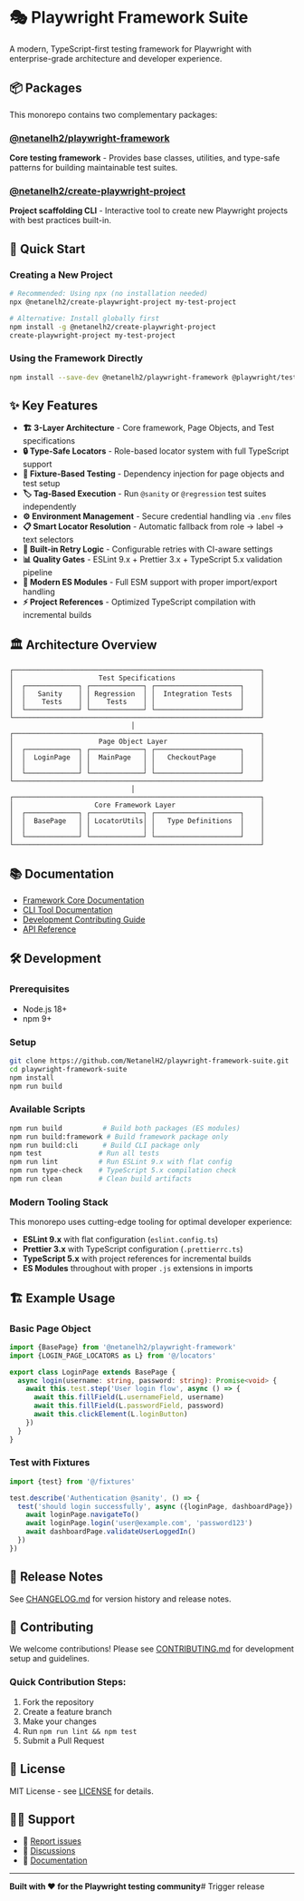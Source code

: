 # 🎭 Playwright Framework Suite

A modern, TypeScript-first testing framework for Playwright with enterprise-grade architecture and developer experience.

## 📦 Packages

This monorepo contains two complementary packages:

### [@netanelh2/playwright-framework](./packages/playwright-framework)

**Core testing framework** - Provides base classes, utilities, and type-safe patterns for building maintainable test suites.

### [@netanelh2/create-playwright-project](./packages/create-playwright-project)

**Project scaffolding CLI** - Interactive tool to create new Playwright projects with best practices built-in.

## 🚀 Quick Start

### Creating a New Project

```bash
# Recommended: Using npx (no installation needed)
npx @netanelh2/create-playwright-project my-test-project

# Alternative: Install globally first
npm install -g @netanelh2/create-playwright-project
create-playwright-project my-test-project
```

### Using the Framework Directly

```bash
npm install --save-dev @netanelh2/playwright-framework @playwright/test
```

## ✨ Key Features

- **🏗️ 3-Layer Architecture** - Core framework, Page Objects, and Test specifications
- **🔒 Type-Safe Locators** - Role-based locator system with full TypeScript support
- **🧪 Fixture-Based Testing** - Dependency injection for page objects and test setup
- **🏷️ Tag-Based Execution** - Run `@sanity` or `@regression` test suites independently
- **⚙️ Environment Management** - Secure credential handling via `.env` files
- **📋 Smart Locator Resolution** - Automatic fallback from role → label → text selectors
- **🔄 Built-in Retry Logic** - Configurable retries with CI-aware settings
- **📊 Quality Gates** - ESLint 9.x + Prettier 3.x + TypeScript 5.x validation pipeline
- **🚀 Modern ES Modules** - Full ESM support with proper import/export handling
- **⚡ Project References** - Optimized TypeScript compilation with incremental builds

## 🏛️ Architecture Overview

```
┌─────────────────────────────────────────────────────────────┐
│                     Test Specifications                     │
│  ┌─────────────┐ ┌─────────────┐ ┌─────────────────────┐    │
│  │   Sanity    │ │ Regression  │ │  Integration Tests  │    │
│  │    Tests    │ │    Tests    │ │                     │    │
│  └─────────────┘ └─────────────┘ └─────────────────────┘    │
└─────────────────────────────────────────────────────────────┘
                              │
┌─────────────────────────────────────────────────────────────┐
│                     Page Object Layer                       │
│  ┌─────────────┐ ┌─────────────┐ ┌─────────────────────┐    │
│  │  LoginPage  │ │  MainPage   │ │   CheckoutPage      │    │
│  │             │ │             │ │                     │    │
│  └─────────────┘ └─────────────┘ └─────────────────────┘    │
└─────────────────────────────────────────────────────────────┘
                              │
┌─────────────────────────────────────────────────────────────┐
│                    Core Framework Layer                     │
│  ┌─────────────┐ ┌─────────────┐ ┌─────────────────────┐    │
│  │  BasePage   │ │ LocatorUtils│ │   Type Definitions  │    │
│  │             │ │             │ │                     │    │
│  └─────────────┘ └─────────────┘ └─────────────────────┘    │
└─────────────────────────────────────────────────────────────┘
```

## 📚 Documentation

- [Framework Core Documentation](./packages/playwright-framework/README.md)
- [CLI Tool Documentation](./packages/create-playwright-project/README.md)
- [Development Contributing Guide](./CONTRIBUTING.md)
- [API Reference](https://netanelh2.github.io/playwright-framework-suite/)

## 🛠️ Development

### Prerequisites

- Node.js 18+
- npm 9+

### Setup

```bash
git clone https://github.com/NetanelH2/playwright-framework-suite.git
cd playwright-framework-suite
npm install
npm run build
```

### Available Scripts

```bash
npm run build          # Build both packages (ES modules)
npm run build:framework # Build framework package only
npm run build:cli      # Build CLI package only
npm test              # Run all tests
npm run lint          # Run ESLint 9.x with flat config
npm run type-check    # TypeScript 5.x compilation check
npm run clean         # Clean build artifacts
```

### Modern Tooling Stack

This monorepo uses cutting-edge tooling for optimal developer experience:

- **ESLint 9.x** with flat configuration (`eslint.config.ts`)
- **Prettier 3.x** with TypeScript configuration (`.prettierrc.ts`)
- **TypeScript 5.x** with project references for incremental builds
- **ES Modules** throughout with proper `.js` extensions in imports

## 🏗️ Example Usage

### Basic Page Object

```typescript
import {BasePage} from '@netanelh2/playwright-framework'
import {LOGIN_PAGE_LOCATORS as L} from '@/locators'

export class LoginPage extends BasePage {
  async login(username: string, password: string): Promise<void> {
    await this.test.step('User login flow', async () => {
      await this.fillField(L.usernameField, username)
      await this.fillField(L.passwordField, password)
      await this.clickElement(L.loginButton)
    })
  }
}
```

### Test with Fixtures

```typescript
import {test} from '@/fixtures'

test.describe('Authentication @sanity', () => {
  test('should login successfully', async ({loginPage, dashboardPage}) => {
    await loginPage.navigateTo()
    await loginPage.login('user@example.com', 'password123')
    await dashboardPage.validateUserLoggedIn()
  })
})
```

## 🚀 Release Notes

See [CHANGELOG.md](./CHANGELOG.md) for version history and release notes.

## 🤝 Contributing

We welcome contributions! Please see [CONTRIBUTING.md](./CONTRIBUTING.md) for development setup and guidelines.

### Quick Contribution Steps:

1. Fork the repository
2. Create a feature branch
3. Make your changes
4. Run `npm run lint && npm test`
5. Submit a Pull Request

## 📄 License

MIT License - see [LICENSE](./LICENSE) for details.

## 🙋‍♂️ Support

- 🐛 [Report issues](https://github.com/NetanelH2/playwright-framework-suite/issues)
- 💬 [Discussions](https://github.com/NetanelH2/playwright-framework-suite/discussions)
- 📖 [Documentation](https://netanelh2.github.io/playwright-framework-suite/)

---

**Built with ❤️ for the Playwright testing community**# Trigger release
